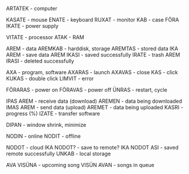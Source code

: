 ARTATEK - computer

KASATE - mouse
ENATE - keyboard
RUXAT - monitor
KAB - case
FÖRA IKATE - power supply

VITATE - processor
ATAK - RAM

AREM - data
AREMKAB - harddisk, storage
AREMTAS - stored data
IKA AREM - save data
AREM IKASI - saved successfully
IRATE - trash
AREM IRASI - deleted successfully

AXA - program, software
AXARAS - launch
AXAVAS - close
KAS - click
KUKAS - double click
LIMVIT - error

FÖRARAS - power on
FÖRAVAS - power off
ÜNRAS - restart, cycle

IPAS AREM - receive data (download)
AREMEN - data being downloaded
IMAS AREM - send data (upload)
AREMET - data being uploaded
KASRI - progress (%)
IZATE - transfer software

DIPAN - window shrink, minimize

NODIN - online
NODIT - offline

NODOT - cloud
IKA NODOT? - save to remote?
IKA NODOT ASI - saved remote successfully
UNKAB - local storage

AVA VISÜNA - upcoming song
VISÜN AVAN - songs in queue